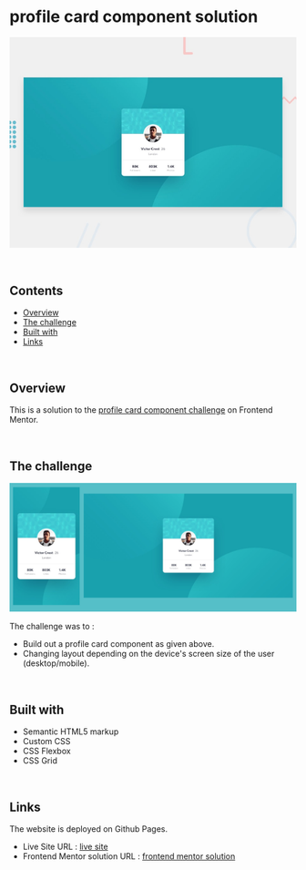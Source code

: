 # profile card component solution

![Design preview for the profile card component](./design/desktop-preview.jpg)

<br/>

## Contents
- [Overview](#overview)
- [The challenge](#the-challenge)
- [Built with](#built-with)
- [Links](#links)

<br/>

## <a name="overview"></a>Overview
This is a solution to the [profile card component challenge](https://www.frontendmentor.io/challenges/profile-card-component-cfArpWshJ) on Frontend Mentor.

<br/>

## <a name="the-challenge"></a>The challenge

![Design previews for the profile card component](./design/challengeDesign.png)

The challenge was to :
- Build out a profile card component as given above.
- Changing layout depending on the device's screen size of the user (desktop/mobile).

<br/>

## <a name="built-with"></a> Built with
- Semantic HTML5 markup
- Custom CSS
- CSS Flexbox
- CSS Grid

<br/>

## <a name="#links"></a>Links
The website is deployed on Github Pages.

- Live Site URL : [live site](https://pranav-rustagi.github.io/frontendmentorChallenges/profile-card-component)
- Frontend Mentor solution URL : [frontend mentor solution](https://www.frontendmentor.io/solutions/profile-card-component-using-flexbox-and-css-grid-EDDphV8QB)

